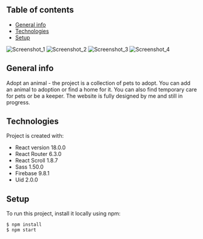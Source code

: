 ## Table of contents
* [General info](#general-info)
* [Technologies](#technologies)
* [Setup](#setup)

![Screenshot_1](../adoptuj-zwierzaka/src/assets/web_screenshot_1.png)
![Screenshot_2](../adoptuj-zwierzaka/src/assets/web_screenshot_2.png)
![Screenshot_3](../adoptuj-zwierzaka/src/assets/web_screenshot_3.png)
![Screenshot_4](../adoptuj-zwierzaka/src/assets/web_screenshot_4.png)
## General info
Adopt an animal - the project is a collection of pets to adopt. You can add an animal to adoption or find a home for it. You can also find temporary care for pets or be a keeper. The website is fully designed by me and still in progress. 
	
## Technologies
Project is created with:
* React version 18.0.0
* React Router 6.3.0
* React Scroll 1.8.7
* Sass 1.50.0
* Firebase 9.8.1
* Uid 2.0.0
	
## Setup
To run this project, install it locally using npm:

```
$ npm install
$ npm start
```